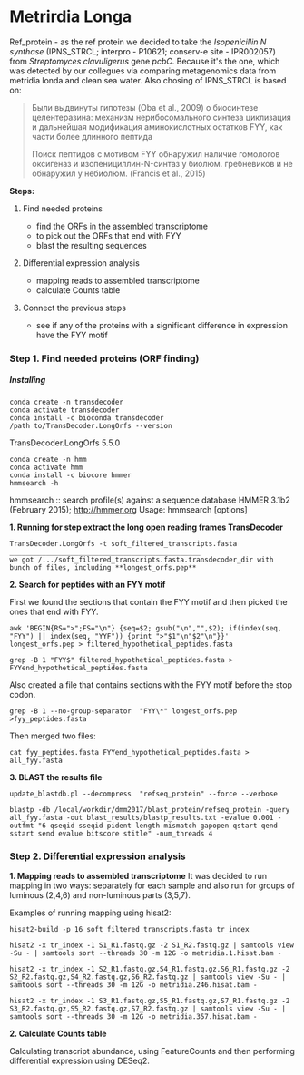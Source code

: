 # Metrirdia Longa
Ref_protein - as the ref protein we decided to take the _Isopenicillin N synthase_ (IPNS_STRCL; interpro - P10621; conserv-e site - IPR002057) from _Streptomyces clavuligerus_ gene _pcbC_. Because it's the one, which was detected by our collegues via comparing metagenomics data from metridia londa and clean sea water. 
Also chosing of IPNS_STRCL is based on:
> Были выдвинуты гипотезы (Oba et al., 2009) о биосинтезе целентеразина:
> механизм нерибосомального синтеза циклизация и дальнейшая модификация аминокислотных остатков FYY,  как части более длинного пептида
> 
> Поиск пептидов с мотивом FYY обнаружил наличие гомологов оксигеназ и изопенициллин-N-синтаз у биолюм. гребневиков и не обнаружил у небиолюм. (Francis et al., 2015)

**Steps:**
1. Find needed proteins 
   - find the ORFs in the assembled transcriptome
   - to pick out the ORFs that end with FYY
   - blast the resulting sequences

2. Differential expression analysis
   - mapping reads to assembled transcriptome
   - calculate Counts table

3. Connect the previous steps
   - see if any of the proteins with a significant difference in expression have the FYY motif

### Step 1. Find needed proteins (ORF finding)

##### Installing
```
conda create -n transdecoder
conda activate transdecoder
conda install -c bioconda transdecoder
/path to/TransDecoder.LongOrfs --version
```
TransDecoder.LongOrfs 5.5.0

```
conda create -n hmm
conda activate hmm
conda install -c biocore hmmer
hmmsearch -h
```
hmmsearch :: search profile(s) against a sequence database
HMMER 3.1b2 (February 2015); http://hmmer.org
Usage: hmmsearch [options] <hmmfile> <seqdb>

 **1. Running for step extract the long open reading frames TransDecoder**
```
TransDecoder.LongOrfs -t soft_filtered_transcripts.fasta
_______________________________________________
we got /.../soft_filtered_transcripts.fasta.transdecoder_dir with bunch of files, including **longest_orfs.pep**
```

**2. Search for peptides with an FYY motif**

First we found the sections that contain the FYY motif and then picked the ones that end with FYY.
```
awk 'BEGIN{RS=">";FS="\n"} {seq=$2; gsub("\n","",$2); if(index(seq, "FYY") || index(seq, "YYF")) {print ">"$1"\n"$2"\n"}}' longest_orfs.pep > filtered_hypothetical_peptides.fasta

grep -B 1 "FYY$" filtered_hypothetical_peptides.fasta > FYYend_hypothetical_peptides.fasta
```
Also created a file that contains sections with the FYY motif before the stop codon.
```
grep -B 1 --no-group-separator  "FYY\*" longest_orfs.pep >fyy_peptides.fasta
```
Then merged two files:
```
cat fyy_peptides.fasta FYYend_hypothetical_peptides.fasta > all_fyy.fasta
```

**3. BLAST the results file**

```
update_blastdb.pl --decompress  "refseq_protein" --force --verbose

blastp -db /local/workdir/dmm2017/blast_protein/refseq_protein -query all_fyy.fasta -out blast_results/blastp_results.txt -evalue 0.001 -outfmt "6 qseqid sseqid pident length mismatch gapopen qstart qend sstart send evalue bitscore stitle" -num_threads 4
```

### Step 2. Differential expression analysis

**1. Mapping reads to assembled transcriptome**
It was decided to run mapping in two ways: separately for each sample and also run for groups of luminous (2,4,6) and non-luminous parts (3,5,7).

Examples of running mapping using hisat2:
```
hisat2-build -p 16 soft_filtered_transcripts.fasta tr_index

hisat2 -x tr_index -1 S1_R1.fastq.gz -2 S1_R2.fastq.gz | samtools view -Su - | samtools sort --threads 30 -m 12G -o metridia.1.hisat.bam -
```
```
hisat2 -x tr_index -1 S2_R1.fastq.gz,S4_R1.fastq.gz,S6_R1.fastq.gz -2 S2_R2.fastq.gz,S4_R2.fastq.gz,S6_R2.fastq.gz | samtools view -Su - | samtools sort --threads 30 -m 12G -o metridia.246.hisat.bam -

hisat2 -x tr_index -1 S3_R1.fastq.gz,S5_R1.fastq.gz,S7_R1.fastq.gz -2 S3_R2.fastq.gz,S5_R2.fastq.gz,S7_R2.fastq.gz | samtools view -Su - | samtools sort --threads 30 -m 12G -o metridia.357.hisat.bam -
```

**2. Calculate Counts table**

Calculating transcript abundance, using FeatureCounts and then performing differential expression using DESeq2.
